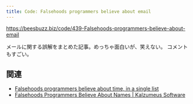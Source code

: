 ```yaml
---
title: Code: Falsehoods programmers believe about email
---
```


https://beesbuzz.biz/code/439-Falsehoods-programmers-believe-about-email

メールに関する誤解をまとめた記事。めっちゃ面白いが、笑えない。
コメントもすごい。

## 関連

- [Falsehoods programmers believe about time, in a single list](https://gist.github.com/timvisee/fcda9bbdff88d45cc9061606b4b923ca)
- [Falsehoods Programmers Believe About Names | Kalzumeus Software](https://www.kalzumeus.com/2010/06/17/falsehoods-programmers-believe-about-names/)

